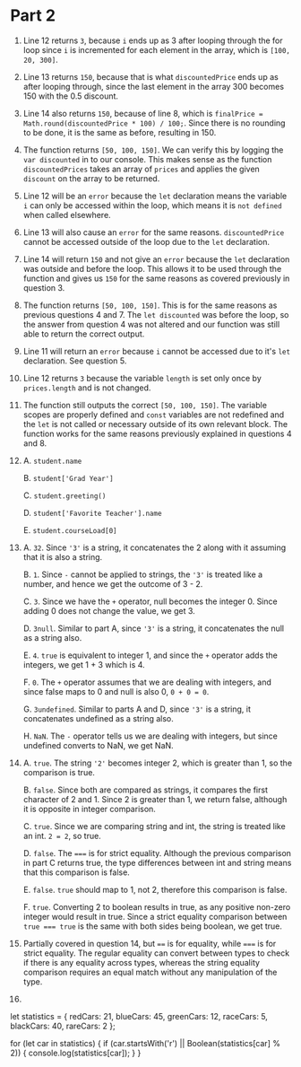 # Part 2

1. Line 12 returns `3`, because `i` ends up as 3 after looping through the for loop since `i` is incremented for each element in the array, which is `[100, 20, 300]`.
2. Line 13 returns `150`, because that is what `discountedPrice` ends up as after looping through, since the last element in the array 300 becomes 150 with the 0.5 discount.
3. Line 14 also returns `150`, because of line 8, which is `finalPrice = Math.round(discountedPrice * 100) / 100;`. Since there is no rounding to be done, it is the same as before, resulting in 150.
4. The function returns `[50, 100, 150]`. We can verify this by logging the `var discounted` in to our console. This makes sense as the function `discountedPrices` takes an array of `prices` and applies the given `discount` on the array to be returned. 
5. Line 12 will be an `error` because the `let` declaration means the variable `i` can only be accessed within the loop, which means it is `not defined` when called elsewhere.
6. Line 13 will also cause an `error` for the same reasons. `discountedPrice` cannot be accessed outside of the loop due to the `let` declaration.
7. Line 14 will return `150` and not give an `error` because the `let` declaration was outside and before the loop. This allows it to be used through the function and gives us `150` for the same reasons as covered previously in question 3.
8. The function returns `[50, 100, 150]`. This is for the same reasons as previous questions 4 and 7. The `let discounted` was before the loop, so the answer from question 4 was not altered and our function was still able to return the correct output.
9. Line 11 will return an `error` because `i` cannot be accessed due to it's `let` declaration. See question 5.
10. Line 12 returns `3` because the variable `length` is set only once by `prices.length` and is not changed.
11. The function still outputs the correct `[50, 100, 150]`. The variable scopes are properly defined and `const` variables are not redefined and the `let` is not called or necessary outside of its own relevant block. The function works for the same reasons previously explained in questions 4 and 8.
12. A. `student.name`

    B. `student['Grad Year']`

    C. `student.greeting()`

    D. `student['Favorite Teacher'].name`

    E. `student.courseLoad[0]`

13. A. `32`. Since `'3'` is a string, it concatenates the 2 along with it assuming that it is also a string.

    B. `1`. Since `-` cannot be applied to strings, the `'3'` is treated like a number, and hence we get the outcome of 3 - 2.

    C. `3`. Since we have the `+` operator, null becomes the integer 0. Since adding 0 does not change the value, we get 3.

    D. `3null`. Similar to part A, since `'3'` is a string, it concatenates the null as a string also.

    E. `4`. `true` is equivalent to integer 1, and since the `+` operator adds the integers, we get 1 + 3 which is 4.

    F. `0`. The `+` operator assumes that we are dealing with integers, and since false maps to 0 and null is also 0, `0 + 0 = 0`.

    G. `3undefined`. Similar to parts A and D, since `'3'` is a string, it concatenates undefined as a string also.

    H. `NaN`. The `-` operator tells us we are dealing with integers, but since undefined converts to NaN, we get NaN.

14. A. `true`. The string `'2'` becomes integer 2, which is greater than 1, so the comparison is true.

    B. `false`. Since both are compared as strings, it compares the first character of 2 and 1. Since 2 is greater than 1, we return false, although it is opposite in integer comparison.

    C. `true`. Since we are comparing string and int, the string is treated like an int. `2 = 2`, so true.

    D. `false`. The `===` is for strict equality. Although the previous comparison in part C returns true, the type differences between int and string means that this comparison is false.

    E. `false`. `true` should map to 1, not 2, therefore this comparison is false.

    F. `true`. Converting 2 to boolean results in true, as any positive non-zero integer would result in true. Since a strict equality comparison between `true === true` is the same with both sides being boolean, we get true.

15. Partially covered in question 14, but `==` is for equality, while `===` is for strict equality. The regular equality can convert between types to check if there is any equality across types, whereas the string equality comparison requires an equal match without any manipulation of the type.
16. ```
let statistics = {
    redCars: 21,
    blueCars: 45,
    greenCars: 12,
    raceCars: 5,
    blackCars: 40,
    rareCars: 2
};

for (let car in statistics) {
    if (car.startsWith('r') || Boolean(statistics[car] % 2)) {
        console.log(statistics[car]);
    }
}
```
